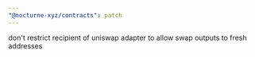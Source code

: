 ```yaml
---
"@nocturne-xyz/contracts": patch
---
```


don't restrict recipient of uniswap adapter to allow swap outputs to fresh addresses
